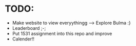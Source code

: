 # TODO: 

* Make website to view everyythingg --> Explore Bulma :}
* Leaderboard ;-; 
* Put 1531 assignment into this repo and improve 
* Calender!! 

